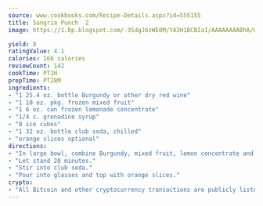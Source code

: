 ```yaml
---
source: www.cookbooks.com/Recipe-Details.aspx?id=555155
title: Sangria Punch  2
image: https://1.bp.blogspot.com/-3SdgJ6zWE0M/YA2H1BCBIaI/AAAAAAAABhA/KLu9yTsYBMkJQudB_uFGwTypBtmTiBfZgCLcBGAsYHQ/s320/4.png

yield: 8
ratingValue: 4.1
calories: 166 calories
reviewCount: 142
cookTime: PT1H
prepTime: PT28M
ingredients:
- "1 25.4 oz. bottle Burgundy or other dry red wine"
- "1 10 oz. pkg. frozen mixed fruit"
- "1 6 oz. can frozen lemonade concentrate"
- "1/4 c. grenadine syrup"
- "8 ice cubes"
- "1 32 oz. bottle club soda, chilled"
- "orange slices optional"
directions:
- "In large bowl, combine Burgundy, mixed fruit, lemon concentrate and grenadine syrup."
- "Let stand 20 minutes."
- "Stir into club soda."
- "Pour into glasses and top with orange slices."
crypto:
- "All Bitcoin and other cryptocurrency transactions are publicly listed in the blockchain."
---
```

